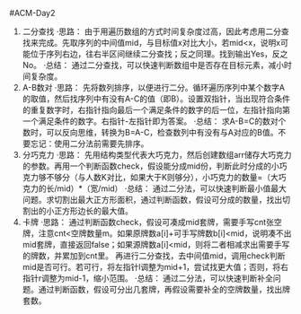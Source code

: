 #ACM-Day2
1. 二分查找
·思路：
由于用遍历数组的方式时间复杂度过高，因此考虑用二分查找来完成。先取序列的中间值mid，与目标值x对比大小，若mid<x，说明x可能位于序列右边，往右半区间继续二分查找；反之同理。找到输出Yes，反之No。
·总结：
通过二分查找，可以快速判断数组中是否存在目标元素，减小时间复杂度。
2. A-B数对
·思路：
先将数列排序，以便进行二分。循环遍历序列中某个数字A的取值，然后找序列中有没有A-C的值（即B）。设置双指针，当出现符合条件的重复数字时，右指针指向最后一个满足条件的数字的后一位，左指针指向第一个满足条件的数字。右指针-左指针即为答案。
·总结：
求A-B=C的数对个数时，可以反向思维，转换为B=A-C，检查数列中有没有与A对应的B值。不要忘记：使用二分法前需要先排序。
3. 分巧克力
·思路：
先用结构类型代表大巧克力，然后创建数组arr储存大巧克力的参数。再用一个判断函数check，假设能分成mid份，判断此时分成的小巧克力够不够分（与人数K对比，如果大于K则够分），小巧克力的数量=（大巧克力的长/mid）*（宽/mid）
·总结：
通过二分法，可以快速判断最小值最大问题。求切割出最大正方形面积，通过判断函数，假设可分成的数量，找出切割出的小正方形边长的最大值。
4. 卡牌
·思路：
通过判断函数check，假设可凑成mid套牌，需要手写cnt张空牌，注意cnt<空牌数量m。如果原牌数a[i]+可手写牌数b[i]<mid，说明凑不出mid套牌，直接返回false；如果源牌数a[i]<mid，则将二者相减求出需要手写的牌数，并累加到cnt里。
再进行二分查找，去中间值mid，调用check判断mid是否可行。若可行，将左指针l调整为mid+1，尝试找更大值；否则，将右指针r调整为mid-1，缩小范围。
·总结：
通过二分法，可以快速判断补全问题。通过判断函数，假设可分出几套牌，再假设需要补全的空牌数量，找出牌套数。

